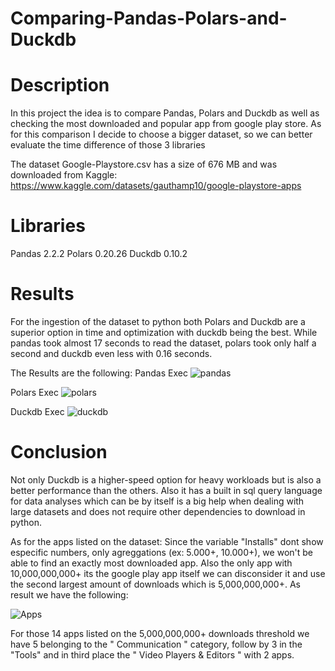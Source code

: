 # Comparing-Pandas-Polars-and-Duckdb

# Description

In this project the idea is to compare Pandas, Polars and Duckdb as well as checking the most downloaded and popular app from google play store. 
As for this comparison I decide to choose a bigger dataset, so we can better evaluate the time difference of those 3 libraries 

The dataset Google-Playstore.csv has a size of 676 MB and was downloaded from Kaggle: https://www.kaggle.com/datasets/gauthamp10/google-playstore-apps

# Libraries
Pandas 2.2.2
Polars 0.20.26
Duckdb 0.10.2

# Results
For the ingestion of the dataset to python both Polars and Duckdb are a superior option in time and optimization with duckdb being the best. While pandas took almost 17 seconds to read the dataset, polars took only half a second and duckdb even less with 0.16 seconds.

The Results are the following:
Pandas Exec
![pandas](https://github.com/RafaelMotta01/Comparing-Pandas-Polars-and-Duckdb/assets/167834271/7aa816a5-d472-44d3-8350-343af750e9c2)

Polars Exec
![polars](https://github.com/RafaelMotta01/Comparing-Pandas-Polars-and-Duckdb/assets/167834271/07f07676-a000-4848-9c9d-2e1c8e1b76aa)

Duckdb Exec
![duckdb](https://github.com/RafaelMotta01/Comparing-Pandas-Polars-and-Duckdb/assets/167834271/aca80a59-b2cf-43fc-81c2-c24e9a3ad4de)

# Conclusion
Not only Duckdb is a higher-speed option for heavy workloads but is also a better performance than the others. Also it has a built in sql query language for data analyses which can be by itself is a big help when dealing with large datasets and does not require other dependencies to download in python.

As for the apps listed on the dataset:
Since the variable "Installs" dont show especific numbers, only agreggations (ex: 5.000+, 10.000+), we won't be able to find an exactly most downloaded app. Also the only app with 10,000,000,000+ its the google play app itself we can disconsider it 
and use the second largest amount of downloads which is 5,000,000,000+. As result we have the following:

![Apps](https://github.com/RafaelMotta01/Comparing-Pandas-Polars-and-Duckdb/assets/167834271/427d9191-1728-4bfe-942f-423287fb1eed)

For those 14 apps listed on the 5,000,000,000+ downloads threshold we have 5 belonging to the " Communication " category, follow by 3 in the "Tools" and in third place the " Video Players & Editors " with 2 apps.
